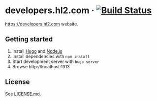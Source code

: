 # developers.hl2.com &middot; [![Build Status](https://travis-ci.com/hl2/hl2.dev.svg?token=tSMJcyr4W5f93JMvoe6S&branch=master)](https://travis-ci.com/hl2/hl2.dev)

https://developers.hl2.com website.

## Getting started

1. Install [Hugo](https://gohugo.io/getting-started/installing/) and [Node.js](https://nodejs.org/en/)
2. Install dependencies with `npm install`
3. Start development server with `hugo server`
4. Browse http://localhost:1313

## License

See [LICENSE.md](./LICENSE.md).
